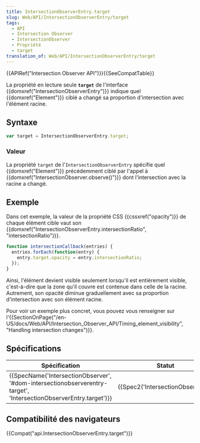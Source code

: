 ```yaml
---
title: IntersectionObserverEntry.target
slug: Web/API/IntersectionObserverEntry/target
tags:
  - API
  - Intersection Observer
  - IntersectionObserver
  - Propriété
  - target
translation_of: Web/API/IntersectionObserverEntry/target
---
```

{{APIRef("Intersection Observer API")}}{{SeeCompatTable}}

La propriété en lecture seule **`target`** de l'interface {{domxref("IntersectionObserverEntry")}} indique quel {{domxref("Element")}} ciblé a changé sa proportion d'intersection avec l'élément racine.

## Syntaxe

```js
var target = IntersectionObserverEntry.target;
```

### Valeur

La propriété `target` de l'`IntersectionObserverEntry` spécifie quel {{domxref("Element")}} précédemment ciblé par l'appel à {{domxref("IntersectionObserver.observe()")}} dont l'intersection avec la racine a changé.

## Exemple

Dans cet exemple, la valeur de la propriété CSS {{cssxref("opacity")}} de chaque élément cible vaut son {{domxref("IntersectionObserverEntry.intersectionRatio", "intersectionRatio")}}.

```js
function intersectionCallback(entries) {
  entries.forEach(function(entry) {
    entry.target.opacity = entry.intersectionRatio;
  });
}
```

Ainsi, l'élément devient visible seulement lorsqu'il est entièrement visible, c'est-à-dire que la zone qu'il couvre est contenue dans celle de la racine. Autrement, son opacité diminue graduellement avec sa proportion d'intersection avec son élément racine.

Pour voir un exemple plus concret, vous pouvez vous renseigner sur l'{{SectionOnPage("/en-US/docs/Web/API/Intersection_Observer_API/Timing_element_visibility", "Handling intersection changes")}}.

## Spécifications

| Spécification                                                                                                                                            | Statut                                       | Commentaire         |
| -------------------------------------------------------------------------------------------------------------------------------------------------------- | -------------------------------------------- | ------------------- |
| {{SpecName('IntersectionObserver', '#dom-intersectionobserverentry-target', 'IntersectionObserverEntry.target')}} | {{Spec2('IntersectionObserver')}} | Définition initiale |

## Compatibilité des navigateurs

{{Compat("api.IntersectionObserverEntry.target")}}
